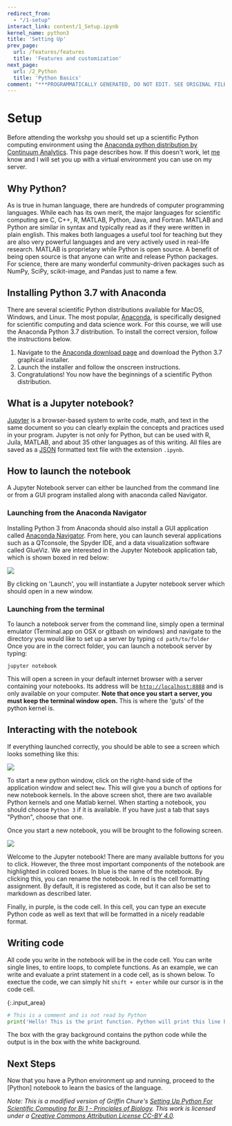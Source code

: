 ```yaml
---
redirect_from:
  - "/1-setup"
interact_link: content/1_Setup.ipynb
kernel_name: python3
title: 'Setting Up'
prev_page:
  url: /features/features
  title: 'Features and customization'
next_page:
  url: /2_Python
  title: 'Python Basics'
comment: "***PROGRAMMATICALLY GENERATED, DO NOT EDIT. SEE ORIGINAL FILES IN /content***"
---
```

# Setup

Before attending the workshp you should set up a scientific Python computing environment using the [Anaconda python distribution by Continuum Analytics](https://www.continuum.io/downloads). This page describes how. If this doesn't work, let [me](mailto:neal.caren@gmail.com) know and I will set you up with a virtual environment you can use on my server.




## Why Python?
As is true in human language, there are hundreds of computer programming languages. While each has its own merit, the major languages for scientific computing are C, C++, R, MATLAB, Python, Java, and Fortran. MATLAB and Python are similar in syntax and typically read as if they were written in plain english. This makes both languages a useful tool for teaching but they are also very powerful languages and are very actively used in real-life research. MATLAB is proprietary while Python is open source. A benefit of being open source is that anyone can write and release Python packages. For science, there are many wonderful community-driven packages such as NumPy, SciPy, scikit-image, and Pandas just to name a few.


## Installing Python 3.7 with Anaconda

There are several scientific Python distributions available for MacOS, Windows, and Linux. The  most popular, [Anaconda](https://www.continuum.io/why-anaconda), is specifically designed for scientific computing and data science work. For this course, we will use the Anaconda Python 3.7 distribution. To install the correct version, follow the instructions below.
1. Navigate to the [Anaconda download page](https://www.anaconda.com/distribution/) and download the Python 3.7 graphical installer.
2. Launch the installer and follow the onscreen instructions.
3. Congratulations! You now have the beginnings of a scientific Python distribution.

## What is a Jupyter notebook?

[Jupyter](http://jupyter.org/) is a browser-based system to write code, math, and text in the same document so you can clearly explain the concepts and practices used in your program. Jupyter is not only for Python, but can be used with R, Juila, MATLAB, and about 35 other languages as of this writing. All files are saved as a [JSON](http://www.json.org/) formatted text file with the extension `.ipynb`.



## How to launch the notebook

A Jupyter Notebook server can either be launched from the command line or from a GUI program installed along with anaconda called Navigator.



### Launching from the Anaconda Navigator

Installing Python 3 from Anaconda should also install a GUI application called [Anaconda Navigator](https://docs.continuum.io/anaconda/navigator). From here, you can launch several applications such as a QTconsole, the Spyder IDE, and a data visualization software called GlueViz. We are interested in the Jupyter Notebook application tab, which is shown boxed in red below:

![](http://www.rpgroup.caltech.edu/bige105/code/images/anaconda_navigator.png)

By clicking on 'Launch', you will instantiate a Jupyter notebook server which should open in a new window.






### Launching from the terminal

To launch a notebook server from the command line, simply open a terminal emulator (Terminal.app on OSX or gitbash on windows) and navigate to the directory you would like to set up a server by typing `cd path/to/folder`
Once you are in the correct folder, you can launch a notebook server by typing:

```
jupyter notebook
```

This will open a screen in your default internet browser with a server containing your notebooks. Its address will be [`http://localhost:8888`](http://localhost:8888/) and is only available on your computer. **Note that once you start a server, you must keep the terminal window open.** This is where the 'guts' of the python kernel is.



## Interacting with the notebook
If everything launched correctly, you should be able to see a screen which looks something like this:

![](http://www.rpgroup.caltech.edu/bige105/code/images/starting_notebook.png)

To start a new python window, click on the right-hand side of the application window and select `New`. This will give you a bunch of options for new notebook kernels. In the above screen shot, there are two available Python kernels and one Matlab kernel. When starting a notebook, you should choose `Python 3` if it is available. If you have just a tab that says "Python", choose that one.

Once you start a new notebook, you will be brought to the following screen.

![](http://www.rpgroup.caltech.edu/bige105/code/images/toolbars.png)

Welcome to the Jupyter notebook! There are many available buttons for you to click. However, the three most important components of the notebook are highlighted in colored boxes. In blue is the name of the notebook. By clicking this, you can rename the notebook. In red is the cell formatting assignment. By default, it is registered as code, but it can also be set to markdown as described later.

Finally, in purple, is the code cell. In this cell, you can type an execute Python code as well as text that will be formatted in a nicely readable format.

## Writing code

All code you write in the notebook will be in the code cell. You can write single lines, to entire loops, to complete functions. As an example, we can write and evaluate a print statement in a code cell, as is shown below. To exectue the code, we can simply hit `shift + enter` while our cursor is in the code cell.




{:.input_area}
```python
# This is a comment and is not read by Python
print('Hello! This is the print function. Python will print this line below')
```


The box with the gray background contains the python code while the output is in the box with the white background.
 

## Next Steps

Now that you have a Python environment up and running, proceed to the [Python] notebook to learn the basics of the language. 

*Note: This is a modified version of Griffin Chure's [Setting Up Python For Scientific Computing for Bi 1 - Principles of Biology](http://bi1.caltech.edu/code/t0a_setting_up_python.html). This work is licensed under a [Creative Commons Attribution License CC-BY 4.0](https://creativecommons.org/licenses/by/4.0/).*
